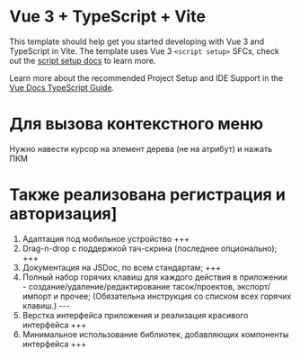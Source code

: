 # Vue 3 + TypeScript + Vite

This template should help get you started developing with Vue 3 and TypeScript in Vite. The template uses Vue 3 `<script setup>` SFCs, check out the [script setup docs](https://v3.vuejs.org/api/sfc-script-setup.html#sfc-script-setup) to learn more.

Learn more about the recommended Project Setup and IDE Support in the [Vue Docs TypeScript Guide](https://vuejs.org/guide/typescript/overview.html#project-setup).

# Для вызова контекстного меню

Нужно навести курсор на элемент дерева (не на атрибут) и нажать ПКМ

# Также реализована регистрация и авторизация]

1. Адаптация под мобильное устройство +++
2. Drag-n-drop с поддержкой тач-скрина (последнее опционально); +++
3. Документация на JSDoc, по всем стандартам; +++
4. Полный набор горячих клавиш для каждого действия в приложении - создание/удаление/редактирование тасок/проектов, экспорт/импорт и прочее;
   (Обязательна инструкция со списком всех горячих клавиш.) ---
5. Верстка интерфейса приложения и реализация красивого интерфейса +++
6. Минимальное использование библиотек, добавляющих компоненты интерфейса +++
